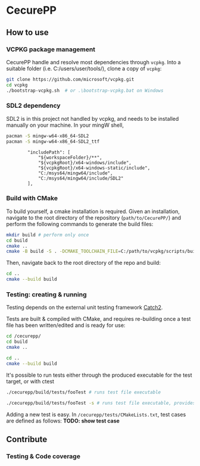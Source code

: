 # CecurePP

## How to use
### VCPKG package management

CecurePP handle and resolve most dependencies through `vcpkg`. Into a suitable folder (i.e. C:/users/user/tools/), clone a copy of `vcpkg`:

```bash
git clone https://github.com/microsoft/vcpkg.git
cd vcpkg
./bootstrap-vcpkg.sh  # or .\bootstrap-vcpkg.bat on Windows

```
### SDL2 dependency
SDL2 is in this project not handled by vcpkg, and needs to be installed manually on your machine. In your mingW shell,
```bash
pacman -S mingw-w64-x86_64-SDL2
pacman -S mingw-w64-x86_64-SDL2_ttf

```

            "includePath": [
                "${workspaceFolder}/**",
                "${vcpkgRoot}/x64-windows/include",
                "${vcpkgRoot}/x64-windows-static/include",
                "C:/msys64/mingw64/include",
                "C:/msys64/mingw64/include/SDL2"
            ],

### Build with CMake

To build yourself, a cmake installation is required. Given an installation, navigate to the root directory of the repository (`path/to/CecurePP/`) and perform the following commands to generate the build files:
```bash
mkdir build # perform only once
cd build
cmake ..
cmake -B build -S . -DCMAKE_TOOLCHAIN_FILE=C:/path/to/vcpkg/scripts/buildsystems/vcpkg.cmake # is this needed?

```

Then, navigate back to the root directory of the repo and build:
```bash
cd ..
cmake --build build
```

### Testing: creating & running
Testing depends on the external unit testing framework [Catch2](https://github.com/catchorg/Catch2/tree/devel). 

Tests are built & compiled with CMake, and requires re-building once a test file has been written/edited and is ready for use:

```bash
cd /cecurepp/
cd build
cmake ..

cd ..
cmake --build build
```
It's possible to run tests either through the produced executable for the test target, or with ctest
```bash
./cecurepp/build/tests/fooTest # runs test file executable

./cecurepp/build/tests/fooTest -s # runs test file executable, provides more test info (recommended)
```

Adding a new test is easy. In `/cecurepp/tests/CMakeLists.txt`, test cases are defined as follows:
**TODO: show test case**
## Contribute

### Testing & Code coverage
